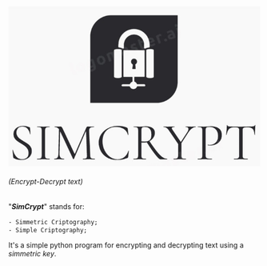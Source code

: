 ![This is an image](https://raw.githubusercontent.com/Uriel-SG/SimCrypt/main/simcrypt.png)

###### *(Encrypt-Decrypt text)*

"***SimCrypt***" stands for:

    - Simmetric Criptography;
    - Simple Criptography;

It's a simple python program for encrypting and decrypting text using a *simmetric key*.


